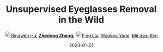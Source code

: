 ---
title: "Unsupervised Eyeglasses Removal in the Wild"
collection: publications
permalink: /publication/Unsuperv2020_1
date: 2020-01-01
doi: 10.1109/tcyb.2020.2995496
keywords: 
venue: 'IEEE Transactions on Cybernetics'
paperurl: 'https://zdzheng.xyz/files/Hu_CYB20.pdf'
code: 'https://github.com/Bingwen-Hu/ERGAN-Pytorch'
author: '<a href="https://zdzheng.xyz/authors/Bingwen-Hu" class="author"> <img src="https://zdzheng.xyz/files/bingwen-hu.jpeg" alt="Bingwen-Hu" style="border-radius: 50%; height:20px; width:20px">Bingwen Hu</a>, <strong><a href="https://zdzheng.xyz/authors/Zhedong-Zheng" class="author">Zhedong Zheng</a></strong>, <a href="https://zdzheng.xyz/authors/Ping-Liu" class="author"> <img src="https://zdzheng.xyz/files/ping-liu.jpeg" alt="Ping-Liu" style="border-radius: 50%; height:20px; width:20px">Ping Liu</a>, <a href="https://zdzheng.xyz/authors/Wankou-Yang" class="author">Wankou Yang</a>, <a href="https://zdzheng.xyz/authors/Mingwu-Ren" class="author">Mingwu Ren</a>'
sqlauthor: '{"@type": "Person","name": "Bingwen Hu"}, {"@type": "Person","name": "Zhedong Zheng"}, {"@type": "Person","name": "Ping Liu"}, {"@type": "Person","name": "Wankou Yang"}, {"@type": "Person","name": "Mingwu Ren"}'
citation: ' Bingwen Hu,  Zhedong Zheng,  Ping Liu,  Wankou Yang,  Mingwu Ren, &quot;Unsupervised Eyeglasses Removal in the Wild.&quot; IEEE Transactions on Cybernetics, 2020. DOI: 10.1109/tcyb.2020.2995496'
abs: 'Eyeglasses removal is challenging in removing different kinds of eyeglasses, e.g., rimless glasses, full-rim glasses and sunglasses, and recovering appropriate eyes. Due to the large visual variants, the conventional methods lack scalability. Most existing works focus on the frontal face images in the controlled environment, such as the laboratory, and need to design specific systems for different eyeglass types. To address the limitation, we propose a unified eyeglass removal model called Eyeglasses Removal Generative Adversarial Network (ERGAN), which could handle different types of glasses in the wild. The proposed method does not depend on the dense annotation of eyeglasses location but benefits from the large-scale face images with weak annotations. Specifically, we study the two relevant tasks simultaneously, i.e., removing and wearing eyeglasses. Given two facial images with and without eyeglasses, the proposed model learns to swap the eye area in two faces. The generation mechanism focuses on the eye area and invades the difficulty of generating a new face. In the experiment, we show the proposed method achieves a competitive removal quality in terms of realism and diversity. Furthermore, we evaluate ERGAN on several subsequent tasks, such as face verification and facial expression recognition. The experiment shows that our method could serve as a pre-processing method for these tasks.'
pub_year: '2020'
bib: >
    @article{Hu_2020,<br>author = "Hu, Bingwen and Zheng, Zhedong and Liu, Ping and Yang, Wankou and Ren, Mingwu",<br>doi = "10.1109/tcyb.2020.2995496",<br>year = "2020",<br>publisher = "IEEE",<br>pages = "1--13",<br>title = "Unsupervised Eyeglasses Removal in the Wild",<br>code = "https://github.com/Bingwen-Hu/ERGAN-Pytorch",<br>url = "https://zdzheng.xyz/files/Hu\_CYB20.pdf",<br>journal = "{IEEE} Transactions on Cybernetics",<br>abs = "Eyeglasses removal is challenging in removing different kinds of eyeglasses, e.g., rimless glasses, full-rim glasses and sunglasses, and recovering appropriate eyes. Due to the large visual variants, the conventional methods lack scalability. Most existing works focus on the frontal face images in the controlled environment, such as the laboratory, and need to design specific systems for different eyeglass types. To address the limitation, we propose a unified eyeglass removal model called Eyeglasses Removal Generative Adversarial Network (ERGAN), which could handle different types of glasses in the wild. The proposed method does not depend on the dense annotation of eyeglasses location but benefits from the large-scale face images with weak annotations. Specifically, we study the two relevant tasks simultaneously, i.e., removing and wearing eyeglasses. Given two facial images with and without eyeglasses, the proposed model learns to swap the eye area in two faces. The generation mechanism focuses on the eye area and invades the difficulty of generating a new face. In the experiment, we show the proposed method achieves a competitive removal quality in terms of realism and diversity. Furthermore, we evaluate ERGAN on several subsequent tasks, such as face verification and facial expression recognition. The experiment shows that our method could serve as a pre-processing method for these tasks."
    }

---